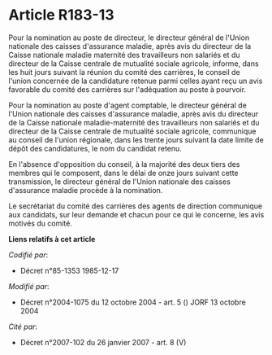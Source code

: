 # Article R183-13

Pour la nomination au poste de directeur, le directeur général de l'Union nationale des caisses d'assurance maladie, après
avis du directeur de la Caisse nationale maladie maternité des travailleurs non salariés et du directeur de la Caisse
centrale de mutualité sociale agricole, informe, dans les huit jours suivant la réunion du comité des carrières, le conseil
de l'union concernée de la candidature retenue parmi celles ayant reçu un avis favorable du comité des carrières sur
l'adéquation au poste à pourvoir.

Pour la nomination au poste d'agent comptable, le directeur général de l'Union nationale des caisses d'assurance maladie,
après avis du directeur de la Caisse nationale maladie-maternité des travailleurs non salariés et du directeur de la Caisse
centrale de mutualité sociale agricole, communique au conseil de l'union régionale, dans les trente jours suivant la date
limite de dépôt des candidatures, le nom du candidat retenu.

En l'absence d'opposition du conseil, à la majorité des deux tiers des membres qui le composent, dans le délai de onze jours
suivant cette transmission, le directeur général de l'Union nationale des caisses d'assurance maladie procède à la
nomination.

Le secrétariat du comité des carrières des agents de direction communique aux candidats, sur leur demande et chacun pour ce
qui le concerne, les avis motivés du comité.

**Liens relatifs à cet article**

_Codifié par_:

  - Décret n°85-1353 1985-12-17

_Modifié par_:

  - Décret n°2004-1075 du 12 octobre 2004 - art. 5 () JORF 13 octobre 2004

_Cité par_:

  - Décret n°2007-102 du 26 janvier 2007 - art. 8 (V)
